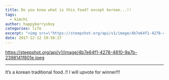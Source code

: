 ```yaml
---
title: Do you know what is this food? except korean...!!
tags:
  - kimchi
author: happyberrysboy
categories: life
excerpt: "<img src=\"https://steepshot.org/api/v1/image/4b7e64f1-4278-4810-9a7b-2398141f801e.jpeg\" />\r\n  -   --  -   - ---  -- - -  -- - -   -----   --  -  - ----  -    -   - --  It’s a korean traditional food..!!  I will upvote for winner!!!....."
date: 2017-12-12 19:58:27
---
```


https://steepshot.org/api/v1/image/4b7e64f1-4278-4810-9a7b-2398141f801e.jpeg

-   --  -   - ---  -- - -  -- - -   -----   --  -  - ----  -    -   - --

It’s a korean traditional food..!!
I will upvote for winner!!!